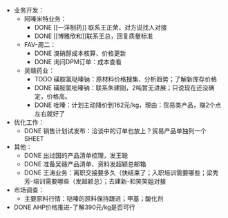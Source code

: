 - 业务开发：
	- 阿嗪米特业务：
		- DONE [[一洋制药]] 联系王正荣，对方说找人对接
		- DONE [[博雅欣和]]联系王总，回复质量标准
	- FAV-周二：
		- DONE 溴硝醇成本核算、价格更新
		- DONE 询问DPM订单：成本查看
	- 吴赣药业：
		- TODO 磺胺氯哒嗪钠：原材料价格搜集、分析趋势；了解新库存价格
		- DONE 磺胺氯吡嗪钠：联系朱建刚，2吨暂无进展；只说现在还没确定，价格高。
		- DONE 吡嗪：计划主动降价到162元/kg，理由：贸易类产品，赚2个点左右就好了
- 优化工作：
	- DONE 销售计划试发布：洽谈中的订单也放上？贸易产品单独列一个SHEET
- 其他：
	- DONE 出过国的产品清单梳理，发王聪
	- DONE 准备吴赣产品清单、资料发超颖总邮箱
	- DONE 王涛业务：离职交接要多久（快结束了；入职培训需要哪些；梁秀芳-培训需要哪些（发超颖总）；去建新-和笑笑姐对接
- 市场调查：
	- 主要原料行情：哒嗪的原料保持跟进；甲基；酸化剂
- DONE AHP价格推进-了解390元/kg是否可行